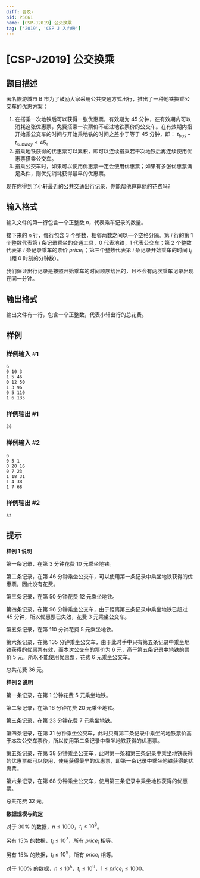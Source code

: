 ```yaml
---
diff: 普及-
pid: P5661
name: [CSP-J2019] 公交换乘
tag: ['2019', 'CSP J 入门级']
---
```

# [CSP-J2019] 公交换乘
## 题目描述

著名旅游城市 B 市为了鼓励大家采用公共交通方式出行，推出了一种地铁换乘公交车的优惠方案：
1. 在搭乘一次地铁后可以获得一张优惠票，有效期为 45 分钟，在有效期内可以消耗这张优惠票，免费搭乘一次票价不超过地铁票价的公交车。在有效期内指开始乘公交车的时间与开始乘地铁的时间之差小于等于 45 分钟，即：
$t_{bus} - t_{subway} \leq 45$。
2. 搭乘地铁获得的优惠票可以累积，即可以连续搭乘若干次地铁后再连续使用优惠票搭乘公交车。
3. 搭乘公交车时，如果可以使用优惠票一定会使用优惠票；如果有多张优惠票满足条件，则优先消耗获得最早的优惠票。

现在你得到了小轩最近的公共交通出行记录，你能帮他算算他的花费吗?
## 输入格式

输入文件的第一行包含一个正整数 $n$，代表乘车记录的数量。

接下来的 $n$ 行，每行包含 3 个整数，相邻两数之间以一个空格分隔。第 $i$ 行的第 1 个整数代表第 $i$ 条记录乘坐的交通工具，0 代表地铁，1 代表公交车；第 2 个整数代表第 $i$ 条记录乘车的票价 $price_i$ ；第三个整数代表第 $i$ 条记录开始乘车的时间 $t_i$（距 0 时刻的分钟数）。

我们保证出行记录是按照开始乘车的时间顺序给出的，且不会有两次乘车记录出现在同一分钟。
## 输出格式

输出文件有一行，包含一个正整数，代表小轩出行的总花费。
## 样例

### 样例输入 #1
```
6
0 10 3
1 5 46
0 12 50
1 3 96
0 5 110
1 6 135
```
### 样例输出 #1
```
36
```
### 样例输入 #2
```
6
0 5 1
0 20 16
0 7 23
1 18 31
1 4 38
1 7 68 
```
### 样例输出 #2
```
32
```
## 提示

**样例 1 说明**

第一条记录，在第 3 分钟花费 10 元乘坐地铁。

第二条记录，在第 46 分钟乘坐公交车，可以使用第一条记录中乘坐地铁获得的优惠票，因此没有花费。

第三条记录，在第 50 分钟花费 12 元乘坐地铁。

第四条记录，在第 96 分钟乘坐公交车，由于距离第三条记录中乘坐地铁已超过 45 分钟，所以优惠票已失效，花费 3 元乘坐公交车。

第五条记录，在第 110 分钟花费 5 元乘坐地铁。

第六条记录，在第 135 分钟乘坐公交车，由于此时手中只有第五条记录中乘坐地铁获得的优惠票有效，而本次公交车的票价为 6 元，高于第五条记录中地铁的票价 5 元，所以不能使用优惠票，花费 6 元乘坐公交车。

总共花费 36 元。 

**样例 2 说明**

第一条记录，在第 1 分钟花费 5 元乘坐地铁。

第二条记录，在第 16 分钟花费 20 元乘坐地铁。

第三条记录，在第 23 分钟花费 7 元乘坐地铁。

第四条记录，在第 31 分钟乘坐公交车，此时只有第二条记录中乘坐的地铁票价高于本次公交车票价，所以使用第二条记录中乘坐地铁获得的优惠票。

第五条记录，在第 38 分钟乘坐公交车，此时第一条和第三条记录中乘坐地铁获得的优惠票都可以使用，使用获得最早的优惠票，即第一条记录中乘坐地铁获得的优惠票。

第六条记录，在第 68 分钟乘坐公交车，使用第三条记录中乘坐地铁获得的优惠票。

总共花费 32 元。 


**数据规模与约定**

对于 $30\%$ 的数据，$n \leq 1000$，$t_i \leq 10^6$。

另有 $15\%$ 的数据，$t_i \leq 10^7$，所有 $price_i$ 相等。

另有 $15\%$ 的数据，$t_i \leq 10^9$，所有 $price_i$ 相等。

对于 $100\%$ 的数据，$n \leq 10^5$，$t_i \leq 10^9$，$1 \leq price_i \leq 1000$。
